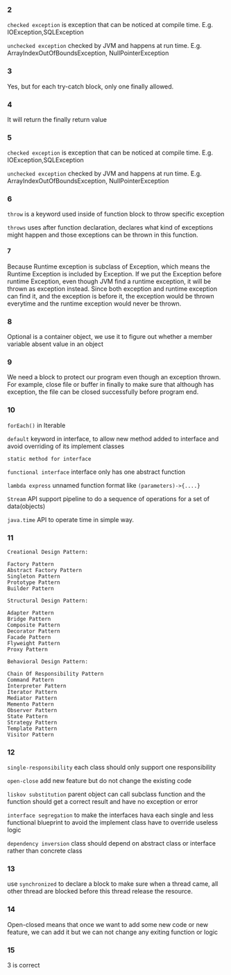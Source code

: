 ### 2
`checked exception` is exception that can be noticed at compile time. E.g. IOException,SQLException

`unchecked exception` checked by JVM and happens at run time. E.g. ArrayIndexOutOfBoundsException, NullPointerException

### 3
Yes, but for each try-catch block, only one finally allowed.

### 4
It will return the finally return value

### 5
`checked exception` is exception that can be noticed at compile time. E.g. IOException,SQLException

`unchecked exception` checked by JVM and happens at run time. E.g. ArrayIndexOutOfBoundsException, NullPointerException

### 6
`throw` is a keyword used inside of function block to throw specific exception

`throws` uses after function declaration, declares what kind of exceptions might happen and those exceptions can be thrown in this function.

#### 7
Because Runtime exception is subclass of Exception, which means the Runtime Exception is included by Exception. If we put the Exception before runtime Exception, even though JVM find a runtime exception, it will be thrown as exception instead. Since both exception and runtime exception can find it, and the exception is before it, the exception would be thrown everytime and the runtime exception would never be thrown.

### 8
Optional is a container object, we use it to figure out whether a member variable absent value in an object

### 9
We need a block to protect our program even though an exception thrown. For example, close file or buffer in finally to make sure that although has exception, the file can be closed successfully before program end.

### 10
 `forEach()` in Iterable
 
`default` keyword in interface, to allow new method added to interface and avoid overriding of its implement classes

`static method for interface`

`functional interface` interface only has one abstract function

`lambda express` unnamed function format like `(parameters)->{....}`

`Stream` API support pipeline to do a sequence of operations for a set of data(objects)

`java.time` API to operate time in simple way.

### 11
`Creational Design Pattern:`
```
Factory Pattern
Abstract Factory Pattern
Singleton Pattern
Prototype Pattern
Builder Pattern
```
`Structural Design Pattern:`
```
Adapter Pattern
Bridge Pattern
Composite Pattern
Decorator Pattern
Facade Pattern
Flyweight Pattern
Proxy Pattern
```
`Behavioral Design Pattern:`
```
Chain Of Responsibility Pattern
Command Pattern
Interpreter Pattern
Iterator Pattern
Mediator Pattern
Memento Pattern
Observer Pattern
State Pattern
Strategy Pattern
Template Pattern
Visitor Pattern
```
### 12
`single-responsibility` each class should only support one responsibility

`open-close` add new feature but do not change the existing code

`liskov substitution` parent object can call subclass function and the function should get a correct result and have no exception or error

`interface segregation` to make the interfaces hava each single and less functional blueprint to avoid the implement class have to override useless logic

`dependency inversion` class should depend on abstract class or interface rather than concrete class

### 13
use `synchronized` to declare a block to make sure when a thread came, all other thread are blocked before this thread release the resource.
### 14
Open-closed means that once we want to add some new code or new feature, we can add it but we can not change any exiting function or logic

### 15
3 is correct